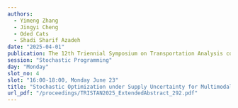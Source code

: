 ```yaml
---
authors:
  - Yimeng Zhang
  - Jingyi Cheng
  - Oded Cats
  - Shadi Sharif Azadeh
date: "2025-04-01"
publication: The 12th Triennial Symposium on Transportation Analysis conference
session: "Stochastic Programming"
day: "Monday"
slot_no: 4
slot: "16:00-18:00, Monday June 23"
title: "Stochastic Optimization under Supply Uncertainty for Multimodal Trip Planning Based on Demand Prediction"
url_pdf: "/proceedings/TRISTAN2025_ExtendedAbstract_292.pdf"
---
```

